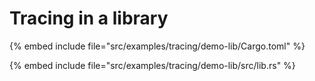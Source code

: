 # Tracing in a library

{% embed include file="src/examples/tracing/demo-lib/Cargo.toml" %}

{% embed include file="src/examples/tracing/demo-lib/src/lib.rs" %}


